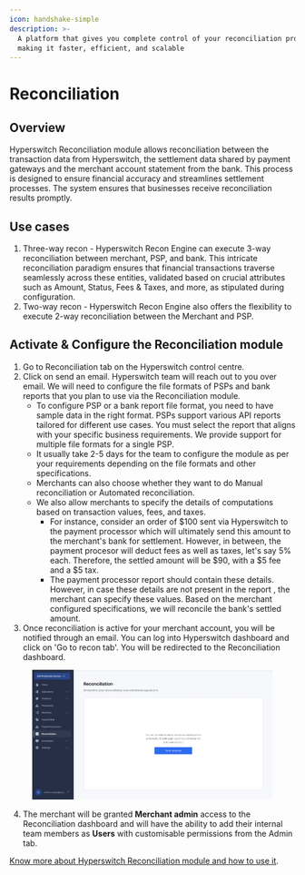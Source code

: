 ```yaml
---
icon: handshake-simple
description: >-
  A platform that gives you complete control of your reconciliation process,
  making it faster, efficient, and scalable
---
```


# Reconciliation

## Overview&#x20;

Hyperswitch Reconciliation module allows reconciliation between the transaction data from Hyperswitch,  the settlement data shared by payment gateways and the merchant account statement from the bank. This process is designed to ensure financial accuracy and streamlines settlement processes. The system ensures that businesses receive reconciliation results promptly.

## Use cases

1. Three-way recon - Hyperswitch Recon Engine can execute 3-way reconciliation between merchant, PSP, and bank. This intricate reconciliation paradigm ensures that financial transactions traverse seamlessly across these entities, validated based on crucial attributes such as Amount, Status, Fees & Taxes, and more, as stipulated during configuration.
2. Two-way recon - Hyperswitch Recon Engine also offers the flexibility to execute 2-way reconciliation between the Merchant and PSP.

## Activate & Configure the Reconciliation module

1. Go to Reconciliation tab on the Hyperswitch control centre.
2. Click on send an email. Hyperswitch team will reach out to you over email. We will need to configure the file formats of PSPs and bank reports that you plan to use via the Reconciliation module.&#x20;
   * To configure PSP or a bank report file format, you need to have sample data in the right format. PSPs support various API reports tailored for different use cases. You must select the report that aligns with your specific business requirements. We provide support for multiple file formats for a single PSP.
   * It usually take 2-5 days for the team to configure the module as per your requirements depending on the file formats and other specifications.&#x20;
   * Merchants can also choose whether they want to do Manual reconciliation or Automated reconciliation.
   * We also allow merchants to specify the details of computations based on transaction values, fees, and taxes.&#x20;
     * For instance, consider an order of $100 sent via Hyperswitch to the payment processor which will ultimately send this amount to the merchant's bank for settlement. However, in between, the payment procesor will deduct fees as well as taxes, let's say 5% each. Therefore, the settled amount will be $90, with a $5 fee and a $5 tax.&#x20;
     * The payment processor report should contain these details. However, in case these details are not present in the report , the merchant can specify these values. Based on the merchant configured specifications, we will reconcile the bank's settled amount.
3. Once reconciliation is active for your merchant account, you will be notified through an email. You can log into Hyperswitch dashboard and click on 'Go to recon tab'. You will be redirected to the Reconciliation dashboard.&#x20;

<figure><img src="../../../.gitbook/assets/Screenshot 2024-01-23 at 1.23.01 PM.png" alt=""><figcaption></figcaption></figure>

4. The merchant will be granted **Merchant admin** access to the Reconciliation dashboard and will have the ability to add their internal team members as **Users** with customisable permissions from the Admin tab.

[Know more about Hyperswitch Reconciliation module and how to use it](getting-started-with-recon.md).
